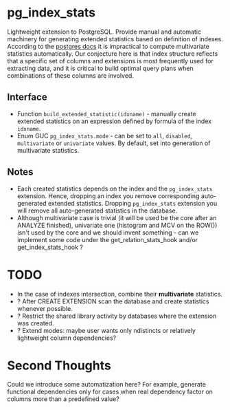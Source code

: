 # pg_index_stats
Lightweight extension to PostgreSQL. Provide manual and automatic machinery for generating extended statistics based on definition of indexes.
According to the [postgres docs](https://www.postgresql.org/docs/current/planner-stats.html#PLANNER-STATS-EXTENDED) it is impractical to compute multivariate statistics automatically. Our conjecture here is that index structure reflects that a specific set of columns and extensions is most frequently used for extracting data, and it is critical to build optimal query plans when combinations of these columns are involved.

## Interface
* Function `build_extended_statistic(idxname)` - manually create extended statistics on an expression defined by formula of the index `idxname`.
* Enum GUC `pg_index_stats.mode` - can be set to `all`, `disabled`, `multivariate` or `univariate` values. By default, set into generation of multivariate statistics.

## Notes
* Each created statistics depends on the index and the `pg_index_stats` extension. Hence, dropping an index you remove corresponding auto-generated extended statistics. Dropping `pg_index_stats` extension you will remove all auto-generated statistics in the database.
* Although multivariate case is trivial (it will be used be the core after an ANALYZE finished), univariate one (histogram and MCV on the ROW()) isn't used by the core and we should invent something - can we implement some code under the get_relation_stats_hook and/or get_index_stats_hook ?

# TODO
* In the case of indexes intersection, combine their **multivariate** statistics.
* ? After CREATE EXTENSION scan the database and create statistics whenever possible.
* ? Restrict the shared library activity by databases where the extension was created.
* ? Extend modes: maybe user wants only ndistincts or relatively lightweight column dependencies?

# Second Thoughts
Could we introduce some automatization here? For example, generate functional dependencies only for cases when real dependency factor on columns more than a predefined value?
